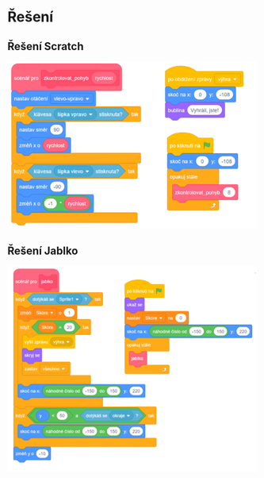 # Řešení

## Řešení Scratch

![image](images/reseni_scratch.png)

## Řešení Jablko

![image](images/reseni_jablko.png)